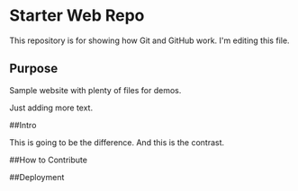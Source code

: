 # Starter Web Repo

This repository is for showing how Git and GitHub work.
I'm editing this file.

## Purpose

Sample website with plenty of files for demos.

Just adding more text.

##Intro

This is going to be the difference. And this is the contrast.


##How to Contribute


##Deployment